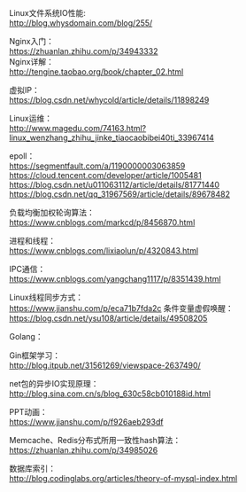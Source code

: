 
Linux文件系统IO性能:  
http://blog.whysdomain.com/blog/255/


Nginx入门：  
https://zhuanlan.zhihu.com/p/34943332  
Nginx详解：      
http://tengine.taobao.org/book/chapter_02.html


虚拟IP：  
https://blog.csdn.net/whycold/article/details/11898249

Linux运维：  
http://www.magedu.com/74163.html?linux_wenzhang_zhihu_jinke_tiaocaobibei40ti_33967414

epoll：  
https://segmentfault.com/a/1190000003063859
https://cloud.tencent.com/developer/article/1005481
https://blog.csdn.net/u011063112/article/details/81771440
https://blog.csdn.net/qq_31967569/article/details/89678482


负载均衡加权轮询算法：  
https://www.cnblogs.com/markcd/p/8456870.html

进程和线程：  
https://www.cnblogs.com/lixiaolun/p/4320843.html

IPC通信：  
https://www.cnblogs.com/yangchang1117/p/8351439.html


Linux线程同步方式：  
https://www.jianshu.com/p/eca71b7fda2c
条件变量虚假唤醒：  
https://blog.csdn.net/ysu108/article/details/49508205






Golang：

Gin框架学习：  
http://blog.itpub.net/31561269/viewspace-2637490/

net包的异步IO实现原理：  
http://blog.sina.com.cn/s/blog_630c58cb010188id.html


PPT动画：  
https://www.jianshu.com/p/f926aeb293df


Memcache、Redis分布式所用一致性hash算法：  
https://zhuanlan.zhihu.com/p/34985026


数据库索引：  
http://blog.codinglabs.org/articles/theory-of-mysql-index.html

